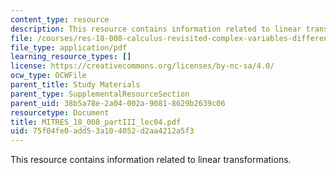 ```yaml
---
content_type: resource
description: This resource contains information related to linear transformations.
file: /courses/res-18-008-calculus-revisited-complex-variables-differential-equations-and-linear-algebra-fall-2011/75f04fe0add53a104052d2aa4212a5f3_MITRES_18_008_partIII_lec04.pdf
file_type: application/pdf
learning_resource_types: []
license: https://creativecommons.org/licenses/by-nc-sa/4.0/
ocw_type: OCWFile
parent_title: Study Materials
parent_type: SupplementalResourceSection
parent_uid: 38b5a78e-2a04-002a-9081-8629b2639c06
resourcetype: Document
title: MITRES_18_008_partIII_lec04.pdf
uid: 75f04fe0-add5-3a10-4052-d2aa4212a5f3
---
```

This resource contains information related to linear transformations.